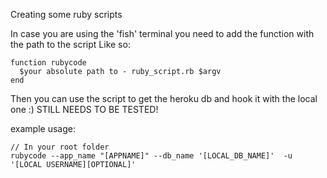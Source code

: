 Creating some ruby scripts
                               

In case you are using the 'fish' terminal you need to add the function with the path to the script
Like so:

```
function rubycode
  $your absolute path to - ruby_script.rb $argv
end
```

Then you can use the script to get the heroku db  and hook it with the local one :) 
STILL NEEDS TO BE TESTED!

example usage: 

```
// In your root folder
rubycode --app_name "[APPNAME]" --db_name '[LOCAL_DB_NAME]'  -u '[LOCAL USERNAME][OPTIONAL]'
```
